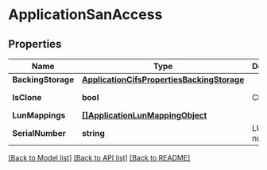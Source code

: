 # ApplicationSanAccess

## Properties

Name | Type | Description | Notes
------------ | ------------- | ------------- | -------------
**BackingStorage** | [**ApplicationCifsPropertiesBackingStorage**](application_cifs_properties_backing_storage.md) |  | [optional] 
**IsClone** | **bool** | Clone | [optional] [readonly] 
**LunMappings** | [**[]ApplicationLunMappingObject**](application_lun_mapping_object.md) |  | [optional] 
**SerialNumber** | **string** | LUN serial number | [optional] [readonly] 

[[Back to Model list]](../README.md#documentation-for-models) [[Back to API list]](../README.md#documentation-for-api-endpoints) [[Back to README]](../README.md)


